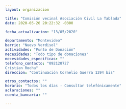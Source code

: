 ```yaml
---
layout: organizacion

title: "Comisión vecinal Asociación Civil La Tablada"
date: 2020-05-26 20:22:32 -0300

fecha_actualizacion: "13/05/2020"

departamento: "Montevideo"
barrio: "Nuevo Verdisol"
actividades: "Punto de Donación"
necesidades: "Todo tipo de donaciones"
necesidades_especificas: ""
telefono_contacto: "092120727
Cristian Rocha"
direccion: "Continuación Cornelio Guerra 1294 bis"

otros_contactos: ""
horario: "Todos los días - Consultar telefónicamente"
aclaraciones: ""
cuenta_bancaria: ""

---
```


